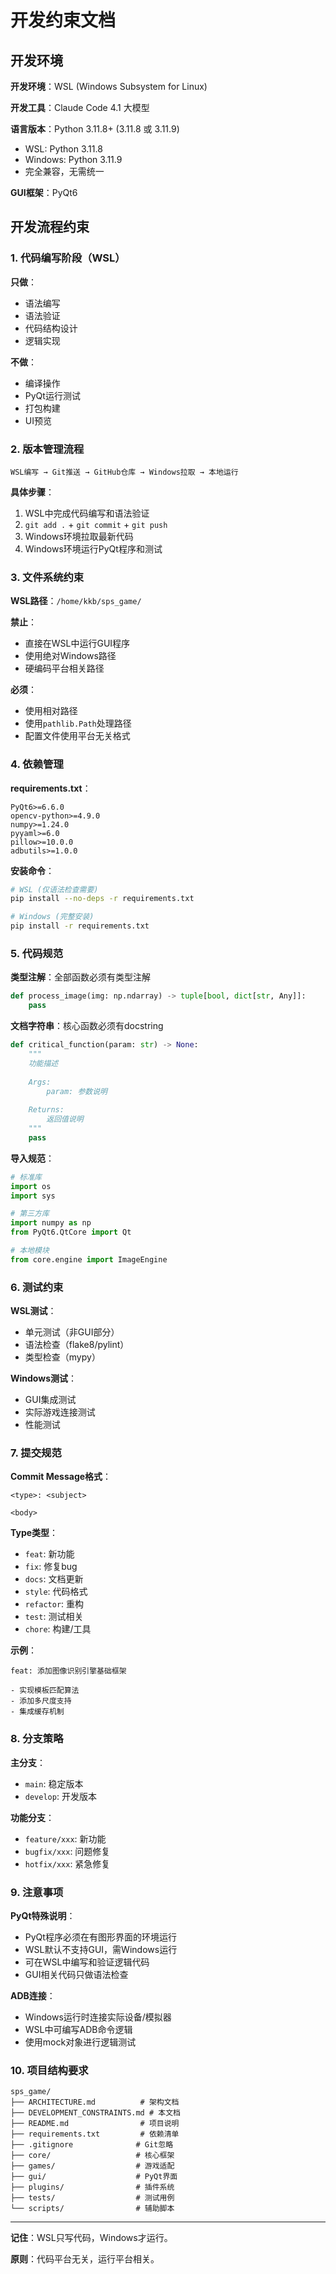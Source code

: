 # 开发约束文档

## 开发环境

**开发环境**：WSL (Windows Subsystem for Linux)

**开发工具**：Claude Code 4.1 大模型

**语言版本**：Python 3.11.8+ (3.11.8 或 3.11.9)
- WSL: Python 3.11.8
- Windows: Python 3.11.9
- 完全兼容，无需统一

**GUI框架**：PyQt6

## 开发流程约束

### 1. 代码编写阶段（WSL）

**只做**：
- 语法编写
- 语法验证
- 代码结构设计
- 逻辑实现

**不做**：
- 编译操作
- PyQt运行测试
- 打包构建
- UI预览

### 2. 版本管理流程

```
WSL编写 → Git推送 → GitHub仓库 → Windows拉取 → 本地运行
```

**具体步骤**：
1. WSL中完成代码编写和语法验证
2. `git add .` + `git commit` + `git push`
3. Windows环境拉取最新代码
4. Windows环境运行PyQt程序和测试

### 3. 文件系统约束

**WSL路径**：`/home/kkb/sps_game/`

**禁止**：
- 直接在WSL中运行GUI程序
- 使用绝对Windows路径
- 硬编码平台相关路径

**必须**：
- 使用相对路径
- 使用`pathlib.Path`处理路径
- 配置文件使用平台无关格式

### 4. 依赖管理

**requirements.txt**：
```
PyQt6>=6.6.0
opencv-python>=4.9.0
numpy>=1.24.0
pyyaml>=6.0
pillow>=10.0.0
adbutils>=1.0.0
```

**安装命令**：
```bash
# WSL (仅语法检查需要)
pip install --no-deps -r requirements.txt

# Windows (完整安装)
pip install -r requirements.txt
```

### 5. 代码规范

**类型注解**：全部函数必须有类型注解
```python
def process_image(img: np.ndarray) -> tuple[bool, dict[str, Any]]:
    pass
```

**文档字符串**：核心函数必须有docstring
```python
def critical_function(param: str) -> None:
    """
    功能描述
    
    Args:
        param: 参数说明
    
    Returns:
        返回值说明
    """
    pass
```

**导入规范**：
```python
# 标准库
import os
import sys

# 第三方库
import numpy as np
from PyQt6.QtCore import Qt

# 本地模块
from core.engine import ImageEngine
```

### 6. 测试约束

**WSL测试**：
- 单元测试（非GUI部分）
- 语法检查（flake8/pylint）
- 类型检查（mypy）

**Windows测试**：
- GUI集成测试
- 实际游戏连接测试
- 性能测试

### 7. 提交规范

**Commit Message格式**：
```
<type>: <subject>

<body>
```

**Type类型**：
- `feat`: 新功能
- `fix`: 修复bug
- `docs`: 文档更新
- `style`: 代码格式
- `refactor`: 重构
- `test`: 测试相关
- `chore`: 构建/工具

**示例**：
```
feat: 添加图像识别引擎基础框架

- 实现模板匹配算法
- 添加多尺度支持
- 集成缓存机制
```

### 8. 分支策略

**主分支**：
- `main`: 稳定版本
- `develop`: 开发版本

**功能分支**：
- `feature/xxx`: 新功能
- `bugfix/xxx`: 问题修复
- `hotfix/xxx`: 紧急修复

### 9. 注意事项

**PyQt特殊说明**：
- PyQt程序必须在有图形界面的环境运行
- WSL默认不支持GUI，需Windows运行
- 可在WSL中编写和验证逻辑代码
- GUI相关代码只做语法检查

**ADB连接**：
- Windows运行时连接实际设备/模拟器
- WSL中可编写ADB命令逻辑
- 使用mock对象进行逻辑测试

### 10. 项目结构要求

```
sps_game/
├── ARCHITECTURE.md          # 架构文档
├── DEVELOPMENT_CONSTRAINTS.md # 本文档
├── README.md                # 项目说明
├── requirements.txt         # 依赖清单
├── .gitignore              # Git忽略
├── core/                   # 核心框架
├── games/                  # 游戏适配
├── gui/                    # PyQt界面
├── plugins/                # 插件系统
├── tests/                  # 测试用例
└── scripts/                # 辅助脚本
```

---

**记住**：WSL只写代码，Windows才运行。

**原则**：代码平台无关，运行平台相关。